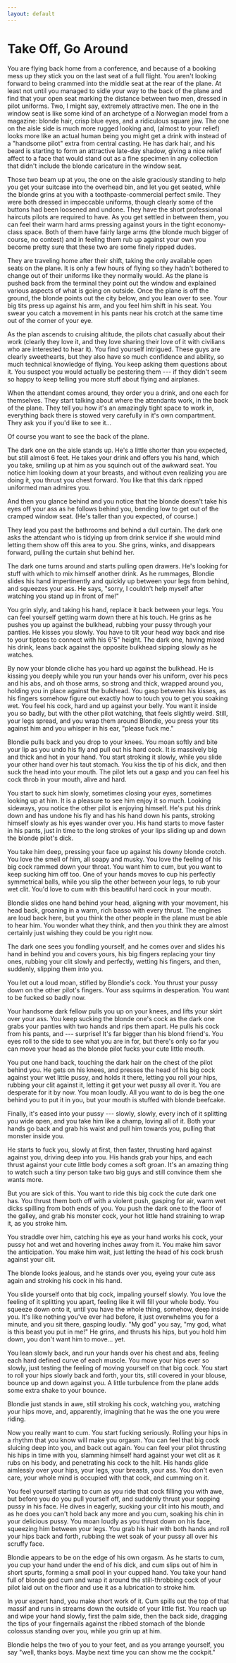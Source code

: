 ```yaml
---
layout: default
---
```



# Take Off, Go Around


You are flying back home from a conference, and because of a booking
mess up they stick you on the last seat of a full flight. You aren't
looking forward to being crammed into the middle seat at the rear of the
plane. At least not until you managed to sidle your way to the back of
the plane and find that your open seat marking the distance between two
men, dressed in pilot uniforms. Two, I might say, extremely attractive
men. The one in the window seat is like some kind of an archetype of a
Norwegian model from a magazine: blonde hair, crisp blue eyes, and a
ridiculous square jaw. The one on the aisle side is much more rugged
looking and, (almost to your relief) looks more like an actual human
being you might get a drink with instead of a "handsome pilot" extra
from central casting. He has dark hair, and his beard is starting to
form an attractive late-day shadow, giving a nice relief affect to a
face that would stand out as a fine specimen in any collection that
didn't include the blonde caricature in the window seat.

Those two beam up at you, the one on the aisle graciously standing
to help you get your suitcase into the overhead bin, and let you get
seated, while the blonde grins at you with a toothpaste-commercial
perfect smile. They were both dressed in impeccable uniforms, though
clearly some of the buttons had been loosened and undone. They have the
short professional haircuts pilots are required to have. As you get
settled in between them, you can feel their warm hard arms pressing
against yours in the tight economy-class space. Both of them have fairly
large arms (the blonde much bigger of course, no contest) and in feeling
them rub up against your own you become pretty sure that these two are
some finely ripped dudes.

They are traveling home after their shift, taking the only available
open seats on the plane. It is only a few hours of flying so they hadn't
bothered to change out of their uniforms like they normally would. As
the plane is pushed back from the terminal they point out the window and
explained various aspects of what is going on outside. Once the plane is
off the ground, the blonde points out the city below, and you lean over
to see. Your big tits press up against his arm, and you feel him shift
in his seat. You swear you catch a movement in his pants near his crotch
at the same time out of the corner of your eye.

As the plan ascends to cruising altitude, the pilots chat casually about
their work (clearly they love it, and they love sharing their love of
it with civilians who are interested to hear it). You find yourself
intrigued. These guys are clearly sweethearts, but they also have so
much confidence and ability, so much technical knowledge of flying. You
keep asking them questions about it. You suspect you would actually be
pestering them --- if they didn't seem so happy to keep telling you more
stuff about flying and airplanes.

When the attendant comes around, they order you a drink, and one each
for themselves. They start talking about where the attendants work, in
the back of the plane. They tell you how it's an amazingly tight space
to work in, everything back there is stowed very carefully in it's own
compartment. They ask you if you'd like to see it...

Of course you want to see the back of the plane.

The dark one on the aisle stands up. He's a little shorter than you
expected, but still almost 6 feet. He takes your drink and offers you
his hand, which you take, smiling up at him as you squinch out of the
awkward seat. You notice him looking down at your breasts, and without
even realizing you are doing it, you thrust you chest forward. You like
that this dark ripped uniformed man admires you.

And then you glance behind and you notice that the blonde doesn't take
his eyes off your ass as he follows behind you, bending low to get out
of the cramped window seat. (He's taller than you expected, of course.)

They lead you past the bathrooms and behind a dull curtain. The dark one
asks the attendant who is tidying up from drink service if she would
mind letting them show off this area to you. She grins, winks, and
disappears forward, pulling the curtain shut behind her.

The dark one turns around and starts pulling open drawers. He's looking
for stuff with which to mix himself another drink. As he rummages,
Blondie slides his hand impertinently and quickly up between your legs
from behind, and squeezes your ass. He says, "sorry, I couldn't help
myself after watching you stand up in front of me!"

You grin slyly, and taking his hand, replace it back between your legs.
You can feel yourself getting warm down there at his touch. He grins
as he pushes you up against the bulkhead, rubbing your pussy through
your panties. He kisses you slowly. You have to tilt your head way back
and rise to your tiptoes to connect with his 6'5" height. The dark one,
having mixed his drink, leans back against the opposite bulkhead sipping
slowly as he watches.

By now your blonde cliche has you hard up against the bulkhead. He is
kissing you deeply while you run your hands over his uniform, over his
pecs and his abs, and oh those arms, so strong and thick, wrapped around
you, holding you in place against the bulkhead. You gasp between his
kisses, as his fingers somehow figure out exactly how to touch you to
get you soaking wet. You feel his cock, hard and up against your belly.
You want it inside you so badly, but with the other pilot watching, that
feels slightly weird. Still, your legs spread, and you wrap them around
Blondie, you press your tits against him and you whisper in his ear,
"please fuck me."

Blondie pulls back and you drop to your knees. You moan softly and bite
your lip as you undo his fly and pull out his hard cock. It is massively
big and thick and hot in your hand. You start stroking it slowly, while
you slide your other hand over his taut stomach. You kiss the tip of his
dick, and then suck the head into your mouth. The pilot lets out a gasp
and you can feel his cock throb in your mouth, alive and hard.

You start to suck him slowly, sometimes closing your eyes, sometimes
looking up at him. It is a pleasure to see him enjoy it so much. Looking
sideways, you notice the other pilot is enjoying himself. He's put his
drink down and has undone his fly and has his hand down his pants,
stroking himself slowly as his eyes wander over you. His hand starts to
move faster in his pants, just in time to the long strokes of your lips
sliding up and down the blonde pilot's dick.

You take him deep, pressing your face up against his downy blonde
crotch. You love the smell of him, all soapy and musky. You love the
feeling of his big cock rammed down your throat. You want him to cum,
but you want to keep sucking him off too. One of your hands moves to cup
his perfectly symmetrical balls, while you slip the other between your
legs, to rub your wet clit. You'd love to cum with this beautiful hard
cock in your mouth.

Blondie slides one hand behind your head, aligning with your movement,
his head back, groaning in a warm, rich basso with every thrust. The
engines are loud back here, but you think the other people in the plane
must be able to hear him. You wonder what they think, and then you think
they are almost certainly just wishing they could be you right now.

The dark one sees you fondling yourself, and he comes over and slides
his hand in behind you and covers yours, his big fingers replacing your
tiny ones, rubbing your clit slowly and perfectly, wetting his fingers,
and then, suddenly, slipping them into you.

You let out a loud moan, stifled by Blondie's cock. You thrust
your pussy down on the other pilot's fingers. Your ass squirms in
desperation. You want to be fucked so badly now.

Your handsome dark fellow pulls you up on your knees, and lifts your
skirt over your ass. You keep sucking the blonde one's cock as the dark
one grabs your panties with two hands and rips them apart. He pulls his
cock from his pants, and --- surprise! It's far bigger than his blond
friend's. You eyes roll to the side to see what you are in for, but
there's only so far you can move your head as the blonde pilot fucks
your cute little mouth.

You put one hand back, touching the dark hair on the chest of the pilot
behind you. He gets on his knees, and presses the head of his big cock
against your wet little pussy, and holds it there, letting you roll
your hips, rubbing your clit against it, letting it get your wet pussy
all over it. You are desperate for it by now. You moan loudly. All you
want to do is beg the one behind you to put it in you, but your mouth is
stuffed with blonde beefcake.

Finally, it's eased into your pussy --- slowly, slowly, every inch of it
splitting you wide open, and you take him like a champ, loving all of
it. Both your hands go back and grab his waist and pull him towards you,
pulling that monster inside you.

He starts to fuck you, slowly at first, then faster, thrusting hard
against against you, driving deep into you. His hands grab your hips,
and each thrust against your cute little body comes a soft groan. It's
an amazing thing to watch such a tiny person take two big guys and still
convince them she wants more.

But you are sick of this. You want to ride this big cock the cute dark
one has. You thrust them both off with a violent push, gasping for air,
warm wet dicks spilling from both ends of you. You push the dark one to
the floor of the galley, and grab his monster cock, your hot little hand
straining to wrap it, as you stroke him.

You straddle over him, catching his eye as your hand works his cock,
your pussy hot and wet and hovering inches away from it. You make him
savor the anticipation. You make him wait, just letting the head of his
cock brush against your clit.

The blonde looks jealous, and he stands over you, eyeing your cute ass
again and stroking his cock in his hand.

You slide yourself onto that big cock, impaling yourself slowly. You
love the feeling of it splitting you apart, feeling like it will fill
your whole body. You squeeze down onto it, until you have the whole
thing, somehow, deep inside you. It's like nothing you've ever had
before, it just overwhelms you for a minute, and you sit there, gasping
loudly. "My god" you say, "my god, what is this beast you put in me!" He
grins, and thrusts his hips, but you hold him down, you don't want him
to move... yet.

You lean slowly back, and run your hands over his chest and abs,
feeling each hard defined curve of each muscle. You move your hips ever
so slowly, just testing the feeling of moving yourself on that big
cock. You start to roll your hips slowly back and forth, your tits,
still covered in your blouse, bounce up and down against you. A little
turbulence from the plane adds some extra shake to your bounce.

Blondie just stands in awe, still stroking his cock, watching you,
watching your hips move, and, apparently, imagining that he was the one
you were riding.

Now you really want to cum. You start fucking seriously. Rolling your
hips in a rhythm that you know will make you orgasm. You can feel that
big cock sluicing deep into you, and back out again. You can feel your
pilot thrusting his hips in time with you, slamming himself hard against
your wet clit as it rubs on his body, and penetrating his cock to the
hilt. His hands glide aimlessly over your hips, your legs, your breasts,
your ass. You don't even care, your whole mind is occupied with that
cock, and cumming on it.

You feel yourself starting to cum as you ride that cock filling you with
awe, but before you do you pull yourself off, and suddenly thrust your
sopping pussy in his face. He dives in eagerly, sucking your clit into
his mouth, and as he does you can't hold back any more and you cum,
soaking his chin in your delicious pussy. You moan loudly as you thrust
down on his face, squeezing him between your legs. You grab his hair
with both hands and roll your hips back and forth, rubbing the wet soak
of your pussy all over his scruffy face.

Blondie appears to be on the edge of his own orgasm. As he starts to
cum, you cup your hand under the end of his dick, and cum slips out of
him in short spurts, forming a small pool in your cupped hand. You take
your hand full of blonde god cum and wrap it around the still-throbbing
cock of your pilot laid out on the floor and use it as a lubrication to
stroke him.

In your expert hand, you make short work of it. Cum spills out the top
of that massif and runs in streams down the outside of your little fist.
You reach up and wipe your hand slowly, first the palm side, then the
back side, dragging the tips of your fingernails against the ribbed
stomach of the blonde colossus standing over you, while you grin up at
him.

Blondie helps the two of you to your feet, and as you arrange yourself,
you say "well, thanks boys. Maybe next time you can show me the
cockpit."

